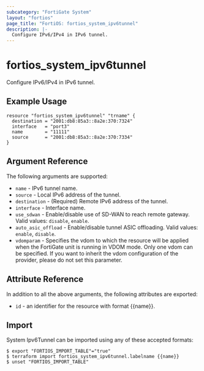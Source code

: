 ```yaml
---
subcategory: "FortiGate System"
layout: "fortios"
page_title: "FortiOS: fortios_system_ipv6tunnel"
description: |-
  Configure IPv6/IPv4 in IPv6 tunnel.
---
```


# fortios_system_ipv6tunnel
Configure IPv6/IPv4 in IPv6 tunnel.

## Example Usage

```hcl
resource "fortios_system_ipv6tunnel" "trname" {
  destination = "2001:db8:85a3::8a2e:370:7324"
  interface   = "port3"
  name        = "11111"
  source      = "2001:db8:85a3::8a2e:370:7334"
}
```

## Argument Reference

The following arguments are supported:

* `name` - IPv6 tunnel name.
* `source` - Local IPv6 address of the tunnel.
* `destination` - (Required) Remote IPv6 address of the tunnel.
* `interface` - Interface name.
* `use_sdwan` - Enable/disable use of SD-WAN to reach remote gateway. Valid values: `disable`, `enable`.
* `auto_asic_offload` - Enable/disable tunnel ASIC offloading. Valid values: `enable`, `disable`.
* `vdomparam` - Specifies the vdom to which the resource will be applied when the FortiGate unit is running in VDOM mode. Only one vdom can be specified. If you want to inherit the vdom configuration of the provider, please do not set this parameter.


## Attribute Reference

In addition to all the above arguments, the following attributes are exported:
* `id` - an identifier for the resource with format {{name}}.

## Import

System Ipv6Tunnel can be imported using any of these accepted formats:
```
$ export "FORTIOS_IMPORT_TABLE"="true"
$ terraform import fortios_system_ipv6tunnel.labelname {{name}}
$ unset "FORTIOS_IMPORT_TABLE"
```
